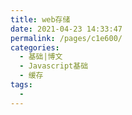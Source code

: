 ```yaml
---
title: web存储
date: 2021-04-23 14:33:47
permalink: /pages/c1e600/
categories:
  - 基础|博文
  - Javascript基础
  - 缓存
tags:
  - 
---
```

